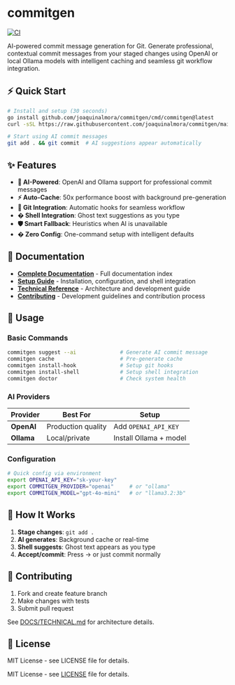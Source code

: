 # commitgen

[![CI](https://github.com/joaquinalmora/commitgen/actions/workflows/ci.yml/badge.svg)](https://github.com/joaquinalmora/commitgen/actions/workflows/ci.yml)

AI-powered commit message generation for Git. Generate professional, contextual commit messages from your staged changes using OpenAI or local Ollama models with intelligent caching and seamless git workflow integration.

## ⚡ Quick Start

```bash
# Install and setup (30 seconds)
go install github.com/joaquinalmora/commitgen/cmd/commitgen@latest
curl -sSL https://raw.githubusercontent.com/joaquinalmora/commitgen/main/scripts/setup.sh | bash

# Start using AI commit messages
git add . && git commit  # AI suggestions appear automatically
```

## ✨ Features

- **🤖 AI-Powered**: OpenAI and Ollama support for professional commit messages
- **⚡ Auto-Cache**: 50x performance boost with background pre-generation
- **🔄 Git Integration**: Automatic hooks for seamless workflow
- **� Shell Integration**: Ghost text suggestions as you type
- **🛡️ Smart Fallback**: Heuristics when AI is unavailable
- **� Zero Config**: One-command setup with intelligent defaults

## 📖 Documentation

- **[Complete Documentation](docs/README.md)** - Full documentation index
- **[Setup Guide](docs/SETUP.md)** - Installation, configuration, and shell integration
- **[Technical Reference](docs/TECHNICAL.md)** - Architecture and development guide
- **[Contributing](docs/CONTRIBUTING.md)** - Development guidelines and contribution process

## 🚀 Usage

### Basic Commands

```bash
commitgen suggest --ai              # Generate AI commit message
commitgen cache                     # Pre-generate cache
commitgen install-hook              # Setup git hooks
commitgen install-shell             # Setup shell integration
commitgen doctor                    # Check system health
```

### AI Providers

| Provider | Best For | Setup |
|----------|----------|-------|
| **OpenAI** | Production quality | Add `OPENAI_API_KEY` |
| **Ollama** | Local/private | Install Ollama + model |

### Configuration

```bash
# Quick config via environment
export OPENAI_API_KEY="sk-your-key"
export COMMITGEN_PROVIDER="openai"     # or "ollama"
export COMMITGEN_MODEL="gpt-4o-mini"   # or "llama3.2:3b"
```

## 🎯 How It Works

1. **Stage changes**: `git add .`
2. **AI generates**: Background cache or real-time
3. **Shell suggests**: Ghost text appears as you type
4. **Accept/commit**: Press → or just commit normally

## 🤝 Contributing

1. Fork and create feature branch
2. Make changes with tests
3. Submit pull request

See [DOCS/TECHNICAL.md](DOCS/TECHNICAL.md) for architecture details.

## 📄 License

MIT License - see LICENSE file for details.

MIT License - see [LICENSE](LICENSE) file for details.

